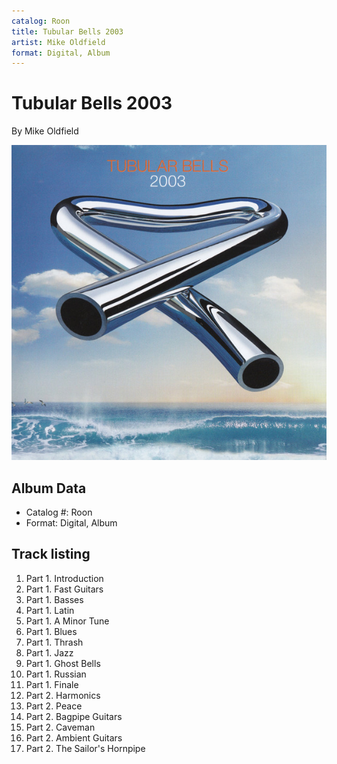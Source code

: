 ```yaml
---
catalog: Roon
title: Tubular Bells 2003
artist: Mike Oldfield
format: Digital, Album
---
```


# Tubular Bells 2003

By Mike Oldfield

![](../../assets/albumcovers/Mike_Oldfield-Tubular_Bells_2003.png)

## Album Data

- Catalog #: Roon
- Format: Digital, Album


## Track listing


1. Part 1. Introduction
2. Part 1. Fast Guitars
3. Part 1. Basses
4. Part 1. Latin
5. Part 1. A Minor Tune
6. Part 1. Blues
7. Part 1. Thrash
8. Part 1. Jazz
9. Part 1. Ghost Bells
10. Part 1. Russian
11. Part 1. Finale
12. Part 2. Harmonics
13. Part 2. Peace
14. Part 2. Bagpipe Guitars
15. Part 2. Caveman
16. Part 2. Ambient Guitars
17. Part 2. The Sailor's Hornpipe

